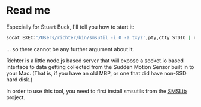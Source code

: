 # Read me

Especially for Stuart Buck, I'll tell you how to start it:

```bash
socat EXEC:'/Users/richter/bin/smsutil -i 0 -a txyz',pty,ctty STDIO | node lib/index.js
```

… so there cannot be any further argument about it.

Richter is a little node.js based server that will expose a socket.io based interface to data getting collected from the Sudden Motion Sensor built in to your Mac. (That is, if you have an old MBP, or one that did have non-SSD hard disk.)

In order to use this tool, you need to first install smsutils from the [SMSLib](http://suitable.com/tools/smslib.html) project.
